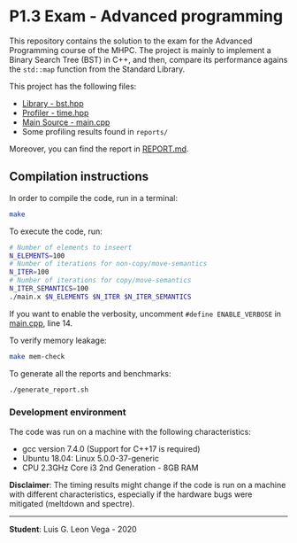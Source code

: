 # P1.3 Exam - Advanced programming

This repository contains the solution to the exam for the Advanced Programming
course of the MHPC. The project is mainly to implement a Binary Search Tree
(BST) in C++, and then, compare its performance agains the `std::map` function
from the Standard Library.

This project has the following files:

* [Library - bst.hpp](src/bst.hpp)
* [Profiler - time.hpp](src/time.hpp)
* [Main Source - main.cpp](main.cpp)
* Some profiling results found in `reports/`

Moreover, you can find the report in [REPORT.md](REPORT.md).

## Compilation instructions

In order to compile the code, run in a terminal:

```bash
make
```

To execute the code, run:

```bash
# Number of elements to inseert
N_ELEMENTS=100
# Number of iterations for non-copy/move-semantics
N_ITER=100 
# Number of iterations for copy/move-semantics
N_ITER_SEMANTICS=100
./main.x $N_ELEMENTS $N_ITER $N_ITER_SEMANTICS
```

If you want to enable the verbosity, uncomment `#define ENABLE_VERBOSE` in
[main.cpp](main.cpp), line 14.

To verify memory leakage:

```bash
make mem-check
```

To generate all the reports and benchmarks:

```bash
./generate_report.sh
```

### Development environment

The code was run on a machine with the following characteristics:

* gcc version 7.4.0 (Support for C++17 is required)
* Ubuntu 18.04: Linux 5.0.0-37-generic
* CPU 2.3GHz Core i3 2nd Generation - 8GB RAM

**Disclaimer**: The timing results might change if the code is run on a machine
with different characteristics, especially if the hardware bugs were mitigated
(meltdown and spectre).

------------------------

**Student**: Luis G. Leon Vega - 2020